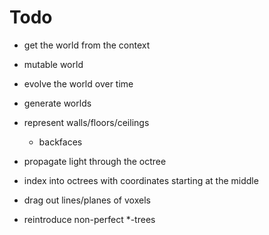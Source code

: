 # Todo

- get the world from the context
- mutable world

- evolve the world over time

- generate worlds

- represent walls/floors/ceilings
  - backfaces

- propagate light through the octree

- index into octrees with coordinates starting at the middle

- drag out lines/planes of voxels

- reintroduce non-perfect *-trees
